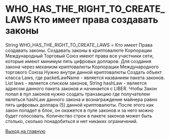 # WHO_HAS_THE_RIGHT_TO_CREATE_LAWS Кто имеет права создавать законы

String WHO_HAS_THE_RIGHT_TO_CREATE_LAWS = Кто имеет Права создавать законы.
Создавать законы в криптовалюте Корпорации Международный Торговый Союз имеют права 
все участники сети, которые имеют минимум пять цифровых долларов. 
Для создания закона через механизм криптовалюты Корпорации Международного торгового Союза 
Нужно внутри данной криптовалюты Создать объект класса Laws, где packetLawName - является названием пакета законов. 
List<String> laws - является списком законов, String hashLaw - является адресом данного пакета законов и начинается с LIBER. 
Чтобы Закон попал в пул законов нужно создать транзакцию где получателем являться hashLaw данного закона и вознаграждение 
майнера равно пять цифровых доллара (5)  данной криптовалюты. После этого как закон попадет в блок, он окажется в пуле 
законов и за него можно будет голосовать. 
Количество строк в пакете законов может быть столько, сколько понадобиться и нет никаких ограничений.

[Выход на главную](../documentation/documentationRus.md)
